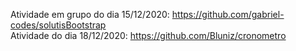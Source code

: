 Atividade em grupo do dia 15/12/2020: https://github.com/gabriel-codes/solutisBootstrap <br/>
Atividade do dia 18/12/2020: https://github.com/Bluniz/cronometro
